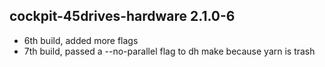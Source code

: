 ## cockpit-45drives-hardware 2.1.0-6

* 6th build, added more flags
* 7th build, passed a --no-parallel flag to dh make because yarn is trash